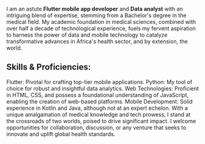 I am an astute **Flutter mobile app developer** and **Data analyst** with an intriguing blend of expertise, stemming from a Bachelor's degree in the medical field. My academic foundation in medical sciences, combined with over half a decade of technological experience, fuels my fervent aspiration to harness the power of data and mobile technology to catalyze transformative advances in Africa's health sector, and by extension, the world.

## Skills & Proficiencies:

Flutter: Pivotal for crafting top-tier mobile applications.
Python: My tool of choice for robust and insightful data analytics.
Web Technologies: Proficient in HTML, CSS, and possess a foundational understanding of JavaScript, enabling the creation of web-based platforms.
Mobile Development: Solid experience in Kotlin and Java, although not at an expert echelon.
With a unique amalgamation of medical knowledge and tech prowess, I stand at the crossroads of two worlds, poised to drive significant impact. I welcome opportunities for collaboration, discussion, or any venture that seeks to innovate and uplift global health standards.
